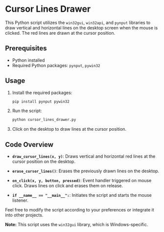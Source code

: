 # Cursor Lines Drawer

This Python script utilizes the `win32gui`, `win32api`, and `pynput` libraries to draw vertical and horizontal lines on the desktop screen when the mouse is clicked. The red lines are drawn at the cursor position.

## Prerequisites

- Python installed
- Required Python packages: `pynput`, `pywin32`

## Usage

1. Install the required packages:

    ```bash
    pip install pynput pywin32
    ```

2. Run the script:

    ```bash
    python cursor_lines_drawer.py
    ```

3. Click on the desktop to draw lines at the cursor position.

## Code Overview

- **`draw_cursor_lines(x, y)`**: Draws vertical and horizontal red lines at the cursor position on the desktop.

- **`erase_cursor_lines()`**: Erases the previously drawn lines on the desktop.

- **`on_click(x, y, button, pressed)`**: Event handler triggered on mouse click. Draws lines on click and erases them on release.

- **`if __name__ == "__main__":`**: Initiates the script and starts the mouse listener.

Feel free to modify the script according to your preferences or integrate it into other projects.

**Note:** This script uses the `win32gui` library, which is Windows-specific.
